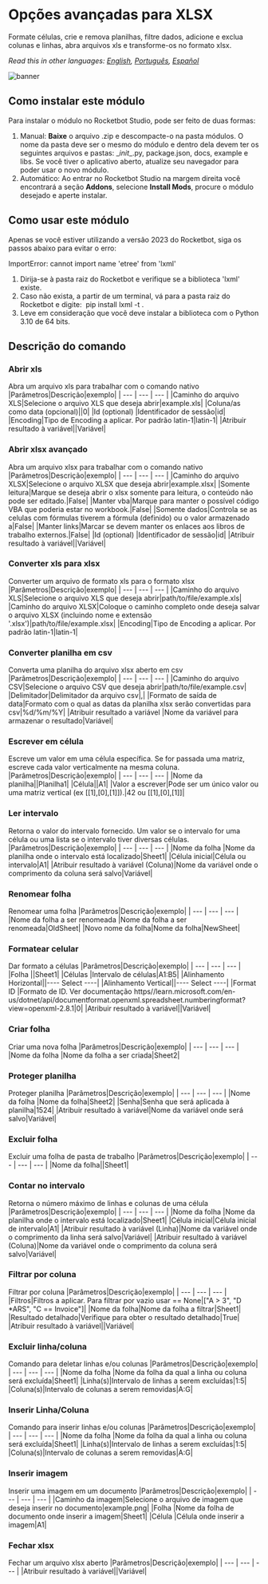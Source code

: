 



# Opções avançadas para XLSX
  
Formate células, crie e remova planilhas, filtre dados, adicione e exclua colunas e linhas, abra arquivos xls e transforme-os no formato xlsx.  

*Read this in other languages: [English](Manual_AdvancedXLSX.md), [Português](Manual_AdvancedXLSX.pr.md), [Español](Manual_AdvancedXLSX.es.md)*
  
![banner](imgs/Banner_AdvancedXLSX.png)
## Como instalar este módulo
  
Para instalar o módulo no Rocketbot Studio, pode ser feito de duas formas:
1. Manual: __Baixe__ o arquivo .zip e descompacte-o na pasta módulos. O nome da pasta deve ser o mesmo do módulo e dentro dela devem ter os seguintes arquivos e pastas: \__init__.py, package.json, docs, example e libs. Se você tiver o aplicativo aberto, atualize seu navegador para poder usar o novo módulo.
2. Automático: Ao entrar no Rocketbot Studio na margem direita você encontrará a seção **Addons**, selecione **Install Mods**, procure o módulo desejado e aperte instalar.  



## Como usar este módulo

Apenas se você estiver utilizando a versão 2023 do Rocketbot, siga os passos abaixo para evitar o erro:

ImportError: cannot import name 'etree' from 'lxml'

1. Dirija-se à pasta raiz do Rocketbot e verifique se a biblioteca 'lxml' existe.
2. Caso não exista, a partir de um terminal, vá para a pasta raiz do Rocketbot e digite:  pip install lxml -t .
3. Leve em consideração que você deve instalar a biblioteca com o Python 3.10 de 64 bits.

## Descrição do comando

### Abrir xls
  
Abra um arquivo xls para trabalhar com o comando nativo
|Parâmetros|Descrição|exemplo|
| --- | --- | --- |
|Caminho do arquivo XLS|Selecione o arquivo XLS que deseja abrir|example.xls|
|Coluna/as como data (opcional)||0|
|Id (optional) |Identificador de sessão|id|
|Encoding|Tipo de Encoding a aplicar. Por padrão latin-1|latin-1|
|Atribuir resultado à variável||Variável|

### Abrir xlsx avançado
  
Abra um arquivo xlsx para trabalhar com o comando nativo
|Parâmetros|Descrição|exemplo|
| --- | --- | --- |
|Caminho do arquivo XLSX|Selecione o arquivo XLSX que deseja abrir|example.xlsx|
|Somente leitura|Marque se deseja abrir o xlsx somente para leitura, o conteúdo não pode ser editado.|False|
|Manter vba|Marque para manter o possível código VBA que poderia estar no workbook.|False|
|Somente dados|Controla se as celulas com fórmulas tiverem a fórmula (definido) ou o valor armazenado a|False|
|Manter links|Marcar se devem manter os enlaces aos libros de trabalho externos.|False|
|Id (optional) |Identificador de sessão|id|
|Atribuir resultado à variável||Variável|

### Converter xls para xlsx
  
Converter um arquivo de formato xls para o formato xlsx
|Parâmetros|Descrição|exemplo|
| --- | --- | --- |
|Caminho do arquivo XLS|Selecione o arquivo XLS que deseja abrir|path/to/file/example.xls|
|Caminho do arquivo XLSX|Coloque o caminho completo onde deseja salvar o arquivo XLSX (incluindo nome e extensão '.xlsx')|path/to/file/example.xlsx|
|Encoding|Tipo de Encoding a aplicar. Por padrão latin-1|latin-1|

### Converter planilha em csv
  
Converta uma planilha do arquivo xlsx aberto em csv
|Parâmetros|Descrição|exemplo|
| --- | --- | --- |
|Caminho do arquivo CSV|Selecione o arquivo CSV que deseja abrir|path/to/file/example.csv|
|Delimitador|Delimitador da arquivo csv|,|
|Formato de saída de data|Formato com o qual as datas da planilha xlsx serão convertidas para csv|%d/%m/%Y|
|Atribuir resultado a variável |Nome da variável para armazenar o resultado|Variável|

### Escrever em célula
  
Escreve um valor em uma célula específica. Se for passada uma matriz, escreve cada valor verticalmente na mesma coluna.
|Parâmetros|Descrição|exemplo|
| --- | --- | --- |
|Nome da planilha||Planilha1|
|Célula||A1|
|Valor a escrever|Pode ser um único valor ou uma matriz vertical (ex [[1],[0],[1]]).|42 ou [[1],[0],[1]]|

### Ler intervalo
  
Retorna o valor do intervalo fornecido. Um valor se o intervalo for uma célula ou uma lista se o intervalo tiver diversas células.
|Parâmetros|Descrição|exemplo|
| --- | --- | --- |
|Nome da folha |Nome da planilha onde o intervalo está localizado|Sheet1|
|Célula inicial|Célula ou intervalo|A1|
|Atribuir resultado à variável (Coluna)|Nome da variável onde o comprimento da coluna será salvo|Variável|

### Renomear folha
  
Renomear uma folha
|Parâmetros|Descrição|exemplo|
| --- | --- | --- |
|Nome da folha a ser renomeada |Nome da folha a ser renomeada|OldSheet|
|Novo nome da folha|Nome da folha|NewSheet|

### Formatear celular
  
Dar formato a células
|Parâmetros|Descrição|exemplo|
| --- | --- | --- |
|Folha ||Sheet1|
|Células |Intervalo de células|A1:B5|
|Alinhamento Horizontal||---- Select ----|
|Alinhamento Vertical||---- Select ----|
|Format ID |Formato de ID. Ver documentação https//learn.microsoft.com/en-us/dotnet/api/documentformat.openxml.spreadsheet.numberingformat?view=openxml-2.8.1|0|
|Atribuir resultado à variável||Variável|

### Criar folha
  
Criar uma nova folha
|Parâmetros|Descrição|exemplo|
| --- | --- | --- |
|Nome da folha |Nome da folha a ser criada|Sheet2|

### Proteger planilha
  
Proteger planilha
|Parâmetros|Descrição|exemplo|
| --- | --- | --- |
|Nome da folha |Nome da folha|Sheet2|
|Senha|Senha que será aplicada à planilha|1524|
|Atribuir resultado à variável|Nome da variável onde será salvo|Variável|

### Excluir folha
  
Excluir uma folha de pasta de trabalho
|Parâmetros|Descrição|exemplo|
| --- | --- | --- |
|Nome da folha||Sheet1|

### Contar no intervalo
  
Retorna o número máximo de linhas e colunas de uma célula
|Parâmetros|Descrição|exemplo|
| --- | --- | --- |
|Nome da folha |Nome da planilha onde o intervalo está localizado|Sheet1|
|Célula inicial|Célula inicial de intervalo|A1|
|Atribuir resultado à variável (Linha)|Nome da variável onde o comprimento da linha será salvo|Variável|
|Atribuir resultado à variável (Coluna)|Nome da variável onde o comprimento da coluna será salvo|Variável|

### Filtrar por coluna
  
Filtrar por coluna
|Parâmetros|Descrição|exemplo|
| --- | --- | --- |
|Filtros|Filtros a aplicar. Para filtrar por vazio usar == None|["A > 3", "D *ARS", "C == Invoice"]|
|Nome da folha|Nome da folha a filtrar|Sheet1|
|Resultado detalhado|Verifique para obter o resultado detalhado|True|
|Atribuir resultado à variável||Variável|

### Excluir linha/coluna
  
Comando para deletar linhas e/ou colunas
|Parâmetros|Descrição|exemplo|
| --- | --- | --- |
|Nome da folha |Nome da folha da qual a linha ou coluna será excluída|Sheet1|
|Linha(s)|Intervalo de linhas a serem excluídas|1:5|
|Coluna(s)|Intervalo de colunas a serem removidas|A:G|

### Inserir Linha/Coluna
  
Comando para inserir linhas e/ou colunas
|Parâmetros|Descrição|exemplo|
| --- | --- | --- |
|Nome da folha |Nome da folha da qual a linha ou coluna será excluída|Sheet1|
|Linha(s)|Intervalo de linhas a serem excluídas|1:5|
|Coluna(s)|Intervalo de colunas a serem removidas|A:G|

### Inserir imagem
  
Inserir uma imagem em um documento
|Parâmetros|Descrição|exemplo|
| --- | --- | --- |
|Caminho da imagem|Selecione o arquivo de imagem que deseja inserir no documento|example.png|
|Folha |Nome da folha de documento onde inserir a imagem|Sheet1|
|Célula |Célula onde inserir a imagem|A1|

### Fechar xlsx
  
Fechar um arquivo xlsx aberto
|Parâmetros|Descrição|exemplo|
| --- | --- | --- |
|Atribuir resultado à variável||Variável|

